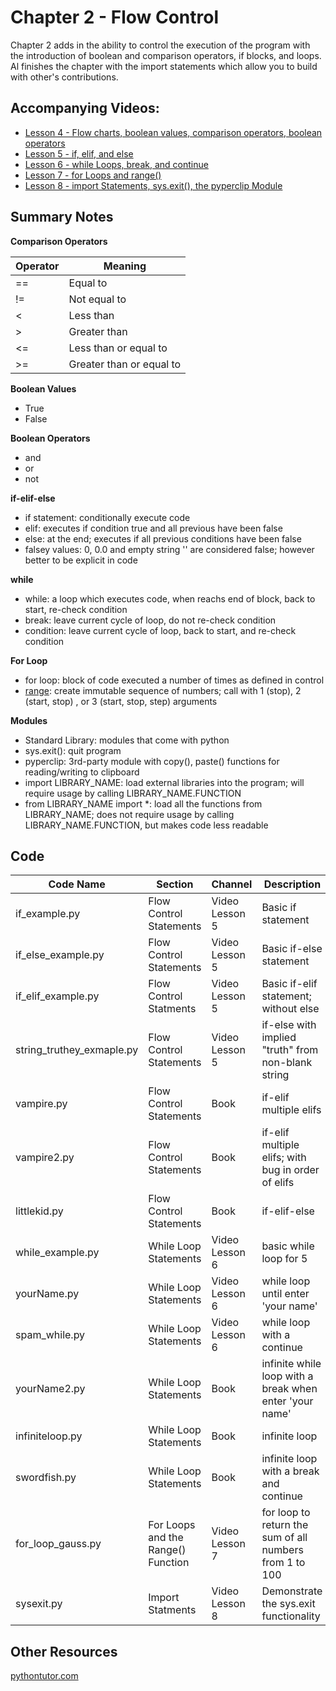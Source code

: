 # Chapter 2 - Flow Control
Chapter 2 adds in the ability to control the execution of the program with the introduction of boolean and comparison operators, if blocks, and loops. Al finishes the chapter with the import statements which allow you to build with other's contributions.

## Accompanying Videos:
- [Lesson 4 - Flow charts, boolean values, comparison operators, boolean operators](https://www.youtube.com/watch?v=4XA9CKJJbr4)
- [Lesson 5 - if, elif, and else](https://www.youtube.com/watch?v=lWeCgEbk-Ro)
- [Lesson 6 - while Loops, break, and continue](https://www.youtube.com/watch?v=885qKiiKisI)
- [Lesson 7 - for Loops and range()](https://www.youtube.com/watch?v=HFQGxh1jY3g)
- [Lesson 8 - import Statements, sys.exit(), the pyperclip Module](https://www.youtube.com/watch?v=xJLj6fWfw6k)

## Summary Notes

**Comparison Operators**

Operator | Meaning
---------|---------
\==|Equal to
\!=|Not equal to
\<|Less than
\>|Greater than
\<=|Less than or equal to
\>=|Greater than or equal to

**Boolean Values**
- True
- False

**Boolean Operators**
- and
- or
- not

**if-elif-else**
- if statement: conditionally execute code 
- elif: executes if condition true and all previous have been false
- else: at the end; executes if all previous conditions have been false
- falsey values: 0, 0.0 and empty string '' are considered false; however better to be explicit in code

**while**
- while: a loop which executes code, when reachs end of block, back to start, re-check condition
- break: leave current cycle of loop, do not re-check condition
- condition: leave current cycle of loop, back to start, and re-check condition

**For Loop**
- for loop: block of code executed a number of times as defined in control
- [range](https://docs.python.org/3/library/functions.html#func-range): create immutable sequence of numbers; call with 1 (stop), 2 (start, stop) , or 3 (start, stop, step) arguments 

**Modules**
- Standard Library: modules that come with python
- sys.exit(): quit program
- pyperclip: 3rd-party module with copy(), paste() functions for reading/writing to clipboard
- import LIBRARY_NAME: load external libraries into the program; will require usage by calling LIBRARY_NAME.FUNCTION
- from LIBRARY_NAME import \*: load all the functions from LIBRARY_NAME; does not require usage by calling LIBRARY_NAME.FUNCTION, but makes code less readable

## Code

Code Name|Section|Channel|Description
---------|-------|-------|-----------
if_example.py|Flow Control Statements|Video Lesson 5|Basic if statement
if_else_example.py|Flow Control Statements|Video Lesson 5|Basic if-else statement
if_elif_example.py|Flow Control Statments|Video Lesson 5|Basic if-elif statement; without else
string_truthey_exmaple.py|Flow Control Statements|Video Lesson 5|if-else with implied "truth" from non-blank string
vampire.py|Flow Control Statements|Book|if-elif multiple elifs
vampire2.py|Flow Control Statements|Book|if-elif multiple elifs; with bug in order of elifs
littlekid.py|Flow Control Statements|Book|if-elif-else
while_example.py|While Loop Statements|Video Lesson 6|basic while loop for 5
yourName.py|While Loop Statements|Video Lesson 6|while loop until enter 'your name'
spam_while.py|While Loop Statements|Video Lesson 6|while loop with a continue
yourName2.py|While Loop Statements|Book|infinite while loop with a break when enter 'your name'
infiniteloop.py|While Loop Statements|Book|infinite loop
swordfish.py|While Loop Statements|Book|infinite loop with a break and continue
for_loop_gauss.py|For Loops and the Range() Function|Video Lesson 7|for loop to return the sum of all numbers from 1 to 100
sysexit.py|Import Statments|Video Lesson 8|Demonstrate the sys.exit functionality

## Other Resources
[pythontutor.com](pythontutor.com)
